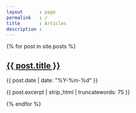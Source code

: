 ```yaml
---
layout      : page
permalink   : /
title       : Articles
description :
---
```


{% for post in site.posts %}
  <h2 class="h3 p-0 mb-2"><a href="{{ post.url | prepend: site.baseurl }}">{{ post.title }}</a></h2>
  <p class="text-muted mb-2 small">{{ post.date | date: "%Y-%m-%d" }}</p>
  <p class="mb-5">{{ post.excerpt | strip_html | truncatewords: 75 }}</p>
{% endfor %}
